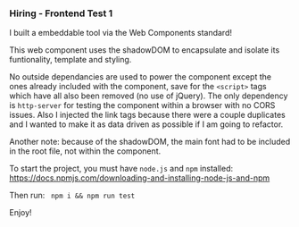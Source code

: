 ### Hiring - Frontend Test 1

I built a embeddable tool via the Web Components standard!

This web component uses the shadowDOM to encapsulate and isolate its funtionality, template and styling. 

No outside dependancies are used to power the component except the ones already included with the component, save for the `<script>` tags which have all also been removed (no use of jQuery). The only dependency is `http-server` for testing the component within a browser with no CORS issues. Also I injected the link tags because there were a couple duplicates and I wanted to make it as data driven as possible if I am going to refactor.

Another note: because of the shadowDOM, the main font had to be included in the root file, not within the component.

To start the project, you must have `node.js` and `npm` installed: https://docs.npmjs.com/downloading-and-installing-node-js-and-npm

Then run:
``` npm i && npm run test```

Enjoy!